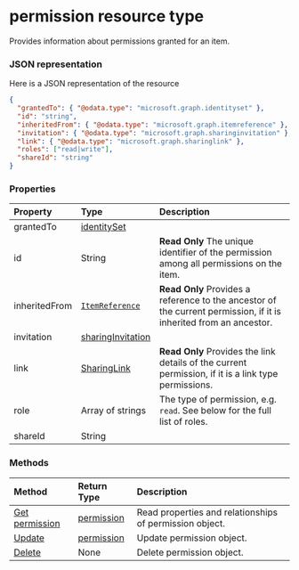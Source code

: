 # permission resource type

Provides information about permissions granted for an item.

### JSON representation

Here is a JSON representation of the resource

<!-- {
  "blockType": "resource",
  "optionalProperties": [
    "link",
    "grantedTo",
    "invitation",
    "inheritedFrom"
  ],
  "@odata.type": "microsoft.graph.permission"
}-->

```json
{
  "grantedTo": { "@odata.type": "microsoft.graph.identityset" },
  "id": "string",
  "inheritedFrom": { "@odata.type": "microsoft.graph.itemreference" },
  "invitation": { "@odata.type": "microsoft.graph.sharinginvitation" },
  "link": { "@odata.type": "microsoft.graph.sharinglink" },
  "roles": ["read|write"],
  "shareId": "string"
}
```

### Properties
| Property          | Type                                             | Description                                                                                                        |
|:------------------|:-------------------------------------------------|:-------------------------------------------------------------------------------------------------------------------|
| grantedTo     | [identitySet](identityset.md)                    | |
| id            | String                                           | **Read Only** The unique identifier of the permission among all permissions on the item.                           |
| inheritedFrom | [`ItemReference`](../resources/itemReference.md) | **Read Only** Provides a reference to the ancestor of the current permission, if it is inherited from an ancestor. |
| invitation    | [sharingInvitation](../resource/sharinginvitation.md) | |
| link          | [SharingLink](sharinglink_facet.md)              | **Read Only** Provides the link details of the current permission, if it is a link type permissions.               |
| role          | Array of strings                                 | The type of permission, e.g. `read`. See below for the full list of roles.                                         |
| shareId       | String                                           | |

### Methods

| Method | Return Type | Description |
|:-------|:------------|:------------|
|[Get permission](../api/permission_get.md) | [permission](permission.md) |Read properties and relationships of permission object.|
|[Update](../api/permission_update.md) | [permission](permission.md)	|Update permission object. |
|[Delete](../api/permission_delete.md) | None |Delete permission object. |

<!-- uuid: 8fcb5dbc-d5aa-4681-8e31-b001d5168d79
2015-10-25 14:57:30 UTC -->
<!-- {
  "type": "#page.annotation",
  "description": "permission resource",
  "keywords": "",
  "section": "documentation",
  "tocPath": ""
}-->